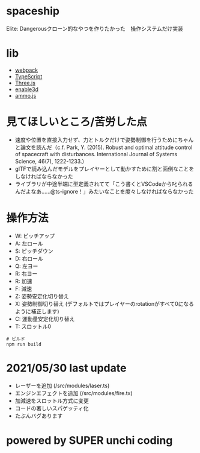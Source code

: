 # spaceship

Elite: Dangerousクローン的なやつを作りたかった　操作システムだけ実装

# lib
- [webpack](https://webpack.js.org/)
- [TypeScript](https://www.typescriptlang.org/)
- [Three.js](https://threejs.org/)
- [enable3d](https://enable3d.io/)
- [ammo.js](https://github.com/kripken/ammo.js)

# 見てほしいところ/苦労した点
- 速度や位置を直接入力せず、力とトルクだけで姿勢制御を行うためにちゃんと論文を読んだ（c.f. Park, Y. (2015). Robust and optimal attitude control of spacecraft with disturbances. International Journal of Systems Science, 46(7), 1222-1233.）
- glTFで読み込んだモデルをプレイヤーとして動かすために割と面倒なことをしなければならなかった
- ライブラリが中途半端に型定義されてて「こう書くとVSCodeから叱られるんだよなあ……@ts-ignore！」みたいなことを度々しなければならなかった

# 操作方法
- W: ピッチアップ
- A: 左ロール
- S: ピッチダウン
- D: 右ロール
- Q: 左ヨー
- R: 右ヨー
- R: 加速
- F: 減速
- Z: 姿勢安定化切り替え
- X: 姿勢制御切り替え (デフォルトではプレイヤーのrotationがすべて0になるように補正します)
- C: 運動量安定化切り替え
- T: スロットル0

```
# ビルド
npm run build
```

# 2021/05/30 last update
- レーザーを追加 (/src/modules/laser.ts)
- エンジンエフェクトを追加 (/src/modules/fire.tx)
- 加減速をスロットル方式に変更
- コードの著しいスパゲッティ化
- たぶんバグあります

# powered by SUPER unchi coding
